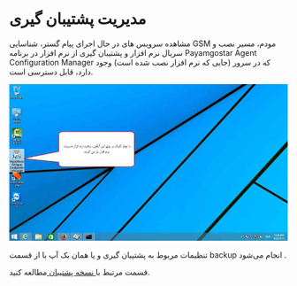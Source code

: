 # مدیریت پشتیبان گیری

مشاهده سرویس های در حال اجرای پیام گستر، شناسایی GSM مودم، مسیر نصب و سریال نرم افزار و پشتیبان گیری از نرم افزار در برنامه Payamgostar Agent Configuration Manager که در سرور (جایی که نرم افزار نصب شده است) وجود دارد، قابل دسترسی است.

![](BackupVersion1.png)

تنظیمات مربوط به پشتیبان گیری و یا همان بک آپ با از قسمت backup  انجام می‌شود .

قسمت مرتبط با[ نسخه پشتیبان ](https://github.com/1stco/PayamGostarDocs/blob/master/help%202.5.4/backup/back-up/back-up.md)مطالعه کنید.


